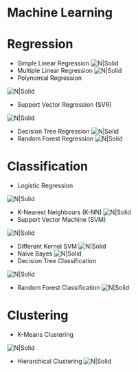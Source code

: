 # Machine Learning 



# Regression
- Simple Linear Regression 
![N|Solid](https://uc-r.github.io/public/images/analytics/regression/sq.errors-1.png)
- Multiple Linear Regression
![N|Solid](http://www.superdatascience.com/wp-content/uploads/2018/08/Regression__Classification_Multiple_Linear_Regression_2_Img1.png)
- Polynomial Regression

![N|Solid](http://www.nosimpler.me/wp-content/uploads/2017/02/poly-reg-3.png)
- Support Vector Regression (SVR)

![N|Solid](https://www.saedsayad.com/images/SVR_5.png)
- Decision Tree Regression
![N|Solid](https://slideplayer.com/slide/5904276/19/images/5/Decision+Trees+for+Regression.jpg)
- Random Forest Regression
![N|Solid](https://plot.ly/~manuelmc/95/decision-tree-and-random-forest-regression.png)
# Classification
- Logistic Regression

![N|Solid](http://strijov.com/sources/img/demoDataGen_02.png)
- K-Nearest Neighbours (K-NN)
![N|Solid](https://cdn-images-1.medium.com/max/1600/1*rmdr7RsUPOWranwOuuIl7w.png)
- Support Vector Machine (SVM)

![N|Solid](https://www.researchgate.net/publication/309361744/figure/fig3/AS:614002350620688@1523400976304/Support-vector-machine-SVM-classifier.png)
- Different Kernel SVM
![N|Solid](https://blog-c7ff.kxcdn.com/blog/wp-content/uploads/2017/02/kernel.png)
- Naive Bayes
![N|Solid](https://cdn-images-1.medium.com/max/1200/1*ZW1icngckaSkivS0hXduIQ.jpeg)
- Decision Tree Classification

![N|Solid](http://doc.perclass.com/perClass_Toolbox/guide/images/clas_sdtree_1.png)
- Random Forest Classification
![N|Solid](http://luisvalesilva.com/datasimple/images/random_forests/random_forest.png)
# Clustering
- K-Means Clustering

![N|Solid](https://upload.wikimedia.org/wikipedia/commons/e/ea/K-means_convergence.gif)
- Hierarchical Clustering
![N|Solid](https://uc-r.github.io/public/images/analytics/clustering/hierarchical/unnamed-chunk-13-1.png)


